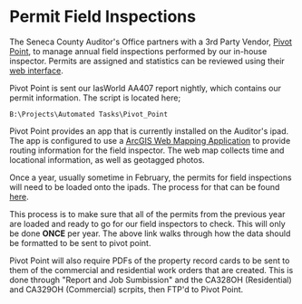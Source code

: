 # Permit Field Inspections
The Seneca County Auditor's Office partners with a 3rd Party Vendor, [Pivot Point](https://pivotpoint.us/), to manage annual field inspections performed by our in-house inspector. Permits are assigned and statistics can be reviewed using their [web interface](https://field.pivotpoint.us/DataSetStats?dataSetID=7668ba65-3806-4dca-aa3a-494f27a272fb).

Pivot Point is sent our IasWorld AA407 report nightly, which contains our permit information. The script is  located here;
```
B:\Projects\Automated Tasks\Pivot_Point
```

Pivot Point provides an app that is currently installed on the Auditor's ipad. The app is configured to use a [ArcGIS Web Mapping Application](https://senecacountygis.maps.arcgis.com/home/item.html?id=c4ad0edf3b2440fab10de5361c47452f) to provide routing information for the field inspector. The web map collects time and locational information, as well as geotagged photos.

Once a year, usually sometime in February, the permits for field inspections will need to be loaded onto the ipads. The process for that can be found [here](https://github.com/SenecaCountyOhio/Pivot_Point_Config_Scripts). 

This process is to make sure that all of the permits from the previous year are loaded and ready to go for our field inspectors to check. This will only be done **ONCE** per year. The above link walks through how the data should be formatted to be sent to pivot point. 

Pivot Point will also require PDFs of the property record cards to be sent to them of the commercial and residential work orders that are created. This is done through "Report and Job Sumbission" and the CA328OH (Residential) and CA329OH (Commercial) scrpits, then FTP'd to Pivot Point.
